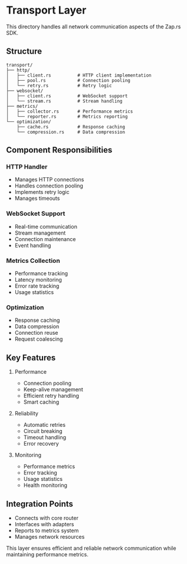 # Transport Layer

This directory handles all network communication aspects of the Zap.rs SDK.

## Structure

```
transport/
├── http/
│   ├── client.rs          # HTTP client implementation
│   ├── pool.rs            # Connection pooling
│   └── retry.rs           # Retry logic
├── websocket/
│   ├── client.rs          # WebSocket support
│   └── stream.rs          # Stream handling
├── metrics/
│   ├── collector.rs       # Performance metrics
│   └── reporter.rs        # Metrics reporting
└── optimization/
    ├── cache.rs           # Response caching
    └── compression.rs     # Data compression
```

## Component Responsibilities

### HTTP Handler
- Manages HTTP connections
- Handles connection pooling
- Implements retry logic
- Manages timeouts

### WebSocket Support
- Real-time communication
- Stream management
- Connection maintenance
- Event handling

### Metrics Collection
- Performance tracking
- Latency monitoring
- Error rate tracking
- Usage statistics

### Optimization
- Response caching
- Data compression
- Connection reuse
- Request coalescing

## Key Features

1. Performance
   - Connection pooling
   - Keep-alive management
   - Efficient retry handling
   - Smart caching

2. Reliability
   - Automatic retries
   - Circuit breaking
   - Timeout handling
   - Error recovery

3. Monitoring
   - Performance metrics
   - Error tracking
   - Usage statistics
   - Health monitoring

## Integration Points

- Connects with core router
- Interfaces with adapters
- Reports to metrics system
- Manages network resources

This layer ensures efficient and reliable network communication while maintaining performance metrics.
